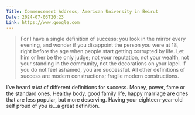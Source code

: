 ```yaml
---
Title: Commencement Address, American University in Beirut
Date: 2024-07-03T20:23
Link: https://www.google.com
---
```

> For I have a single definition of success: you look in the mirror every evening, and wonder if you disappoint the person you were at 18, right before the age when people start getting corrupted by life. Let him or her be the only judge; not your reputation, not your wealth, not your standing in the community, not the decorations on your lapel. If you do not feel ashamed, you are successful. All other definitions of success are modern constructions; fragile modern constructions.

I’ve heard *a lot* of different definitions for success. Money, power, fame or the standard ones. Healthy body, good family life, happy marriage are ones that are less popular, but more deserving. Having your eighteen-year-old self proud of you is...a great definition.